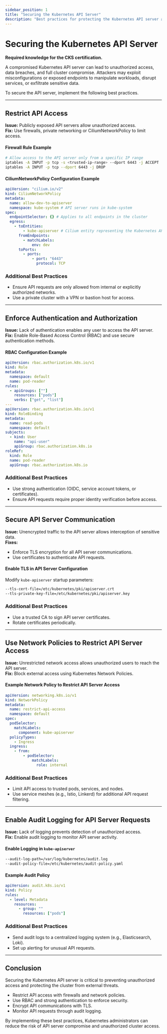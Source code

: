 ```yaml
---
sidebar_position: 1
title: "Securing the Kubernetes API Server"
description: "Best practices for protecting the Kubernetes API server against unauthorized access and exploitation."
---
```


# Securing the Kubernetes API Server

**Required knowledge for the CKS certification.**

A compromised Kubernetes API server can lead to unauthorized access, data breaches, and full cluster compromise. Attackers may exploit misconfigurations or exposed endpoints to manipulate workloads, disrupt services, or exfiltrate sensitive data.

To secure the API server, implement the following best practices.

---

## Restrict API Access

**Issue:** Publicly exposed API servers allow unauthorized access.<br/>
**Fix:** Use firewalls, private networking or CiliumNetworkPolicy to limit access.

#### Firewall Rule Example

```bash
# Allow access to the API server only from a specific IP range
iptables -A INPUT -p tcp -s <trusted-ip-range> --dport 6443 -j ACCEPT
iptables -A INPUT -p tcp --dport 6443 -j DROP
```

#### CiliumNetworkPolicy Configuration Example

```yaml
apiVersion: "cilium.io/v2"
kind: CiliumNetworkPolicy
metadata:
  name: allow-dev-to-apiserver
  namespace: kube-system # API server runs in kube-system
spec:
  endpointSelector: {} # Applies to all endpoints in the cluster
  egress:
    - toEntities:
        - kube-apiserver # Cilium entity representing the Kubernetes API server
      fromEndpoints:
        - matchLabels:
            env: dev
      toPorts:
        - ports:
            - port: "6443"
              protocol: TCP
```

### Additional Best Practices

- Ensure API requests are only allowed from internal or explicitly authorized networks.
- Use a private cluster with a VPN or bastion host for access.

---

## Enforce Authentication and Authorization

**Issue:** Lack of authentication enables any user to access the API server.<br/>
**Fix:** Enable Role-Based Access Control (RBAC) and use secure authentication methods.

#### RBAC Configuration Example

```yaml
apiVersion: rbac.authorization.k8s.io/v1
kind: Role
metadata:
  namespace: default
  name: pod-reader
rules:
  - apiGroups: [""]
    resources: ["pods"]
    verbs: ["get", "list"]
---
apiVersion: rbac.authorization.k8s.io/v1
kind: RoleBinding
metadata:
  name: read-pods
  namespace: default
subjects:
  - kind: User
    name: "api-user"
    apiGroup: rbac.authorization.k8s.io
roleRef:
  kind: Role
  name: pod-reader
  apiGroup: rbac.authorization.k8s.io
```

### Additional Best Practices

- Use strong authentication (OIDC, service account tokens, or certificates).
- Ensure API requests require proper identity verification before access.

---

## Secure API Server Communication

**Issue:** Unencrypted traffic to the API server allows interception of sensitive data.<br/>
**Fixes:**

- Enforce TLS encryption for all API server communications.
- Use certificates to authenticate API requests.

#### Enable TLS in API Server Configuration

Modify `kube-apiserver` startup parameters:

```bash
--tls-cert-file=/etc/kubernetes/pki/apiserver.crt
--tls-private-key-file=/etc/kubernetes/pki/apiserver.key
```

### Additional Best Practices

- Use a trusted CA to sign API server certificates.
- Rotate certificates periodically.

---

## Use Network Policies to Restrict API Server Access

**Issue:** Unrestricted network access allows unauthorized users to reach the API server.<br/>
**Fix:** Block external access using Kubernetes Network Policies.

#### Example Network Policy to Restrict API Server Access

```yaml
apiVersion: networking.k8s.io/v1
kind: NetworkPolicy
metadata:
  name: restrict-api-access
  namespace: default
spec:
  podSelector:
    matchLabels:
      component: kube-apiserver
  policyTypes:
    - Ingress
  ingress:
    - from:
        - podSelector:
            matchLabels:
              role: internal
```

### Additional Best Practices

- Limit API access to trusted pods, services, and nodes.
- Use service meshes (e.g., Istio, Linkerd) for additional API request filtering.

---

## Enable Audit Logging for API Server Requests

**Issue:** Lack of logging prevents detection of unauthorized access.<br/>
**Fix:** Enable audit logging to monitor API server activity.

#### Enable Logging in `kube-apiserver`

```bash
--audit-log-path=/var/log/kubernetes/audit.log
--audit-policy-file=/etc/kubernetes/audit-policy.yaml
```

#### Example Audit Policy

```yaml
apiVersion: audit.k8s.io/v1
kind: Policy
rules:
  - level: Metadata
    resources:
      - group: ""
        resources: ["pods"]
```

### Additional Best Practices

- Send audit logs to a centralized logging system (e.g., Elasticsearch, Loki).
- Set up alerting for unusual API requests.

---

## Conclusion

Securing the Kubernetes API server is critical to preventing unauthorized access and protecting the cluster from external threats.

- Restrict API access with firewalls and network policies.
- Use RBAC and strong authentication to enforce security.
- Encrypt API communications with TLS.
- Monitor API requests through audit logging.

By implementing these best practices, Kubernetes administrators can reduce the risk of API server compromise and unauthorized cluster access.
